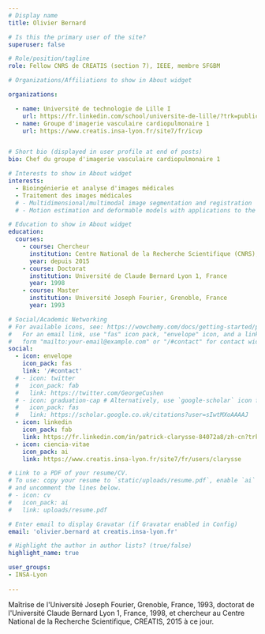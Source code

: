 ```yaml
---
# Display name
title: Olivier Bernard

# Is this the primary user of the site?
superuser: false

# Role/position/tagline
role: Fellow CNRS de CREATIS (section 7), IEEE, membre SFGBM

# Organizations/Affiliations to show in About widget

organizations:

  - name: Université de technologie de Lille I
    url: https://fr.linkedin.com/school/universite-de-lille/?trk=public_profile_topcard-school 
  - name: Groupe d'imagerie vasculaire cardiopulmonaire 1
    url: https://www.creatis.insa-lyon.fr/site7/fr/icvp


# Short bio (displayed in user profile at end of posts)
bio: Chef du groupe d'imagerie vasculaire cardiopulmonaire 1

# Interests to show in About widget
interests:
  - Bioingénierie et analyse d'images médicales
  - Traitement des images médicales
  # - Multidimensional/multimodal image segmentation and registration
  # - Motion estimation and deformable models with applications to the 3D analysis of the heart functions

# Education to show in About widget
education:
  courses:
    - course: Chercheur
      institution: Centre National de la Recherche Scientifique (CNRS), CREATIS
      year: depuis 2015
    - course: Doctorat
      institution: Université de Claude Bernard Lyon 1, France
      year: 1998
    - course: Master
      institution: Université Joseph Fourier, Grenoble, France
      year: 1993

# Social/Academic Networking
# For available icons, see: https://wowchemy.com/docs/getting-started/page-builder/#icons
#   For an email link, use "fas" icon pack, "envelope" icon, and a link in the
#   form "mailto:your-email@example.com" or "/#contact" for contact widget.
social:
  - icon: envelope
    icon_pack: fas
    link: '/#contact'
  # - icon: twitter
  #   icon_pack: fab
  #   link: https://twitter.com/GeorgeCushen
  # - icon: graduation-cap # Alternatively, use `google-scholar` icon from `ai` icon pack
  #   icon_pack: fas
  #   link: https://scholar.google.co.uk/citations?user=sIwtMXoAAAAJ
  - icon: linkedin
    icon_pack: fab
    link: https://fr.linkedin.com/in/patrick-clarysse-84072a8/zh-cn?trk=people-guest_people_search-card
  - icon: ciencia-vitae
    icon_pack: ai
    link: https://www.creatis.insa-lyon.fr/site7/fr/users/clarysse 

# Link to a PDF of your resume/CV.
# To use: copy your resume to `static/uploads/resume.pdf`, enable `ai` icons in `params.toml`,
# and uncomment the lines below.
# - icon: cv
#   icon_pack: ai
#   link: uploads/resume.pdf

# Enter email to display Gravatar (if Gravatar enabled in Config)
email: 'olivier.bernard at creatis.insa-lyon.fr'

# Highlight the author in author lists? (true/false)
highlight_name: true

user_groups:
- INSA-Lyon
 
---
```


Maîtrise de l'Université Joseph Fourier, Grenoble, France, 1993, doctorat de l'Université Claude Bernard Lyon 1, France, 1998, et chercheur au Centre National de la Recherche Scientifique, CREATIS, 2015 à ce jour.
